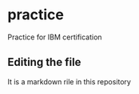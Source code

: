 # practice
Practice for IBM certification
## Editing the file
It is a markdown rile in this repository
